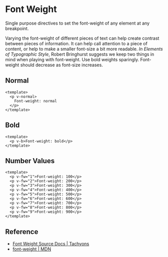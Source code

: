 <script setup>
import BoldWeight from '../components/font-weight/BoldWeight.vue';
import NormalWeight from '../components/font-weight/NormalWeight.vue';
import NumberValues from '../components/font-weight/NumberValues.vue';
</script>

# Font Weight

Single purpose directives to set the font-weight
of any element at any breakpoint.

Varying the font-weight of different pieces of text
can help create contrast between pieces of information.
It can help call attention to a piece of content, or help
to make a smaller font-size a bit more readable.
*In Elements of Typographic Style*, Robert Bringhurst
suggests we keep two things in mind when playing
with font-weight. Use bold weights sparingly.
Font-weight should decrease as font-size increases.

## Normal

```vue
<template>
  <p v-normal>
    Font-weight: normal
  </p>
</template>
```

<NormalWeight />

## Bold

```vue
<template>
  <p v-b>Font-weight: bold</p>
</template>
```

<BoldWeight />

## Number Values

```vue
<template>
  <p v-fw="1">Font-weight: 100</p>
  <p v-fw="2">Font-weight: 200</p>
  <p v-fw="3">Font-weight: 300</p>
  <p v-fw="4">Font-weight: 400</p>
  <p v-fw="5">Font-weight: 500</p>
  <p v-fw="6">Font-weight: 600</p>
  <p v-fw="7">Font-weight: 700</p>
  <p v-fw="8">Font-weight: 800</p>
  <p v-fw="9">Font-weight: 900</p>
</template>
```

<NumberValues />

## Reference

* [Font Weight Source Docs | Tachyons](https://tachyons.io/docs/typography/font-weight/)
* [font-weight | MDN](https://developer.mozilla.org/en-US/docs/Web/CSS/font-weight)
